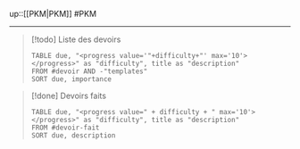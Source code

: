 up::[[PKM|PKM]]
#PKM

---

> [!todo] Liste des devoirs
> ```dataview
> TABLE due, "<progress value='"+difficulty+"' max='10'></progress>" as "difficulty", title as "description"
> FROM #devoir AND -"templates"
> SORT due, importance
> ```



> [!done] Devoirs faits
> ```dataview
> TABLE due, "<progress value=" + difficulty + " max='10'></progress>" as "difficulty", title as "description"
> FROM #devoir-fait
> SORT due, description
> ```



